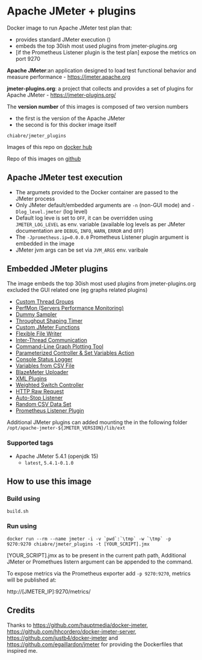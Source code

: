 # Apache JMeter + plugins 
Docker image to run Apache JMeter test plan that:
* provides standard JMeter execution ()
* embeds the top 30ish most used plugins from jmeter-plugins.org
* [if the Prometheus Listener plugin is the test plan] expose the metrics on port 9270

**Apache JMeter**:an application designed to load test functional behavior and measure performance - https://jmeter.apache.org

**jmeter-plugins.org**: a project that collects and provides a set of plugins for Apache JMeter - https://jmeter-plugins.org/

The **version number** of this images is composed of two version numbers
  * the first is the version of the Apache JMeter 
  * the second is for this docker image itself

`chiabre/jmeter_plugins`

Images of this repo on [docker hub](https://hub.docker.com/repository/docker/chiabre/jmeter_plugins)

Repo of this images on [github](https://github.com/chiabre/jmeter_plugins)

## Apache JMeter test execution

* The argumets provided to the Docker container are passed to the JMeter process 
* Only JMeter default/embedded arguments are `-n` (non-GUI mode) and `-Dlog_level.jmeter` (log level)
* Default log leve is set to `OFF`, it can be overridden using `JMETER_LOG_LEVEL` as env. variable (available log levels as per JMeter documentation are `DEBUG`, `INFO`, `WARN`, `ERROR` and `OFF`)
* The `-Jprometheus.ip=0.0.0.0` Prometheus Listener plugin argument is embedded in the image
* JMeter jvm args can be set via `JVM_ARGS` env. varibale

## Embedded JMeter plugins

The image embeds the top 30ish most used plugins from jmeter-plugins.org excluded the GUI related one (eg graphs related plugins)

* [Custom Thread Groups](https://jmeter-plugins.org/?search=jpgc-casutg)
* [PerfMon (Servers Performance Monitoring)](https://jmeter-plugins.org/?search=jpgc-perfmon)
* [Dummy Sampler](https://jmeter-plugins.org/?search=jpgc-dummy)
* [Throughput Shaping Timer](https://jmeter-plugins.org/?search=jpgc-tst)
* [Custom JMeter Functions](https://jmeter-plugins.org/?search=jpgc-functions)
* [Flexible File Writer](https://jmeter-plugins.org/?search=jpgc-ffw)
* [Inter-Thread Communication](https://jmeter-plugins.org/?search=jpgc-fifo)
* [Command-Line Graph Plotting Tool](https://jmeter-plugins.org/?search=jpgc-cmd)
* [Parameterized Controller & Set Variables Action](https://jmeter-plugins.org/?search=jpgc-prmctl)
* [Console Status Logger](https://jmeter-plugins.org/?search=jpgc-csl)
* [Variables from CSV File](https://jmeter-plugins.org/?search=jpgc-csvars)
* [BlazeMeter Uploader](https://jmeter-plugins.org/?search=jpgc-sense)
* [XML Plugins](https://jmeter-plugins.org/?search=jpgc-xml)
* [Weighted Switch Controller](https://jmeter-plugins.org/?search=jpgc-wsc)
* [HTTP Raw Request](https://jmeter-plugins.org/?search=jpgc-httpraw)
* [Auto-Stop Listener](https://jmeter-plugins.org/?search=jpgc-autostop)
* [Random CSV Data Set](https://jmeter-plugins.org/?search=bzm-random-csv)
* [Prometheus Listener Plugin](https://jmeter-plugins.org/?search=jmeter-prometheus)

Additional JMeter plugins can added mounting the in the following folder `/opt/apache-jmeter-${JMETER_VERSION}/lib/ext`

### Supported tags

* Apache JMeter 5.4.1 (openjdk 15)
   * `latest`, `5.4.1-0.1.0`

## How to use this image

### Build using

```console
build.sh
```

### Run using

```console
docker run --rm --name jmeter -i -v `pwd`:`\tmp` -w `\tmp` -p 9270:9270 chiabre/jmeter_plugins -t [YOUR_SCRIPT].jmx
```

[YOUR_SCRIPT].jmx as to be present in the current path path, Additional JMeter or Promethues listern argument can be appended to the command.

To expose metrics via the Prometheus exporter add `-p 9270:9270`, metrics will be published at:

http://[JMETER_IP]:9270/metrics/

## Credits
Thanks to https://github.com/hauptmedia/docker-jmeter, https://github.com/hhcordero/docker-jmeter-server, https://github.com/justb4/docker-jmeter and https://github.com/egaillardon/jmeter for providing the Dockerfiles that inspired me. 
